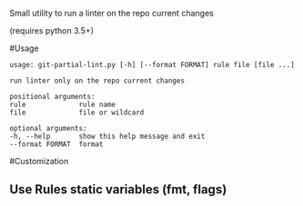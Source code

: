 Small utility to run a linter on the repo current changes

(requires python 3.5+)

#Usage

```
usage: git-partial-lint.py [-h] [--format FORMAT] rule file [file ...]

run linter only on the repo current changes

positional arguments:
rule             rule name
file             file or wildcard

optional arguments:
-h, --help       show this help message and exit
--format FORMAT  format
```
#Customization

## Use Rules static variables (fmt, flags)
